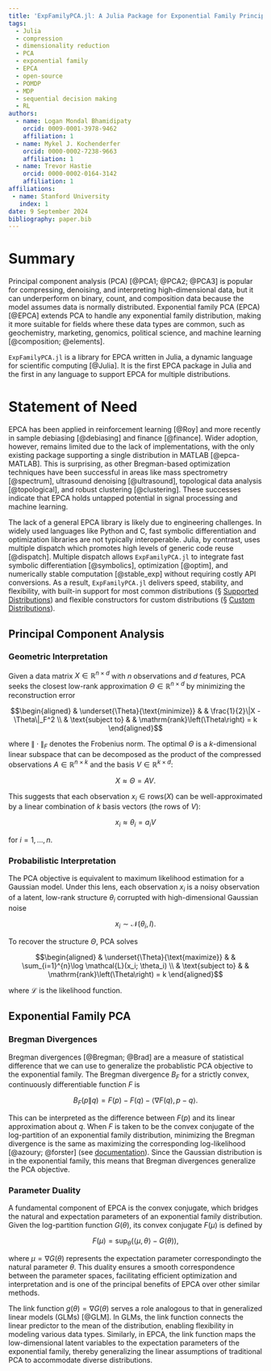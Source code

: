 ```yaml
---
title: 'ExpFamilyPCA.jl: A Julia Package for Exponential Family Principal Component Analysis'
tags:
  - Julia
  - compression
  - dimensionality reduction
  - PCA
  - exponential family
  - EPCA
  - open-source
  - POMDP
  - MDP
  - sequential decision making
  - RL
authors:
  - name: Logan Mondal Bhamidipaty
    orcid: 0009-0001-3978-9462
    affiliation: 1
  - name: Mykel J. Kochenderfer
    orcid: 0000-0002-7238-9663
    affiliation: 1
  - name: Trevor Hastie
    orcid: 0000-0002-0164-3142
    affiliation: 1
affiliations:
 - name: Stanford University
   index: 1
date: 9 September 2024
bibliography: paper.bib
---
```


# Summary

Principal component analysis (PCA) [@PCA1; @PCA2; @PCA3] is popular for compressing, denoising, and interpreting high-dimensional data, but it can underperform on binary, count, and composition data because the model assumes data is normally distributed. Exponential family PCA (EPCA) [@EPCA] extends PCA to handle any exponential family distribution, making it more suitable for fields where these data types are common, such as geochemistry, marketing, genomics, political science, and machine learning [@composition; @elements].

`ExpFamilyPCA.jl` is a library for EPCA written in Julia, a dynamic language for scientific computing [@Julia]. It is the first EPCA package in Julia and the first in any language to support EPCA for multiple distributions.

# Statement of Need

EPCA has been applied in reinforcement learning [@Roy] and more recently in sample debiasing [@debiasing] and finance [@finance]. Wider adoption, however, remains limited due to the lack of implementations, with the only existing package supporting a single distribution in MATLAB [@epca-MATLAB]. This is surprising, as other Bregman-based optimization techniques have been successful in areas like mass spectrometry [@spectrum], ultrasound denoising [@ultrasound], topological data analysis [@topological], and robust clustering [@clustering]. These successes indicate that EPCA holds untapped potential in signal processing and machine learning.

The lack of a general EPCA library is likely due to engineering challenges. In widely used languages like Python and C, fast symbolic differentiation and optimization libraries are not typically interoperable. Julia, by contrast, uses multiple dispatch which promotes high levels of generic code reuse [@dispatch]. Multiple dispatch allows `ExpFamilyPCA.jl` to integrate fast symbolic differentiation [@symbolics], optimization [@optim], and numerically stable computation [@stable_exp] without requiring costly API conversions. As a result, `ExpFamilyPCA.jl` delivers speed, stability, and flexibility, with built-in support for most common distributions (§ [Supported Distributions](#supported-distributions)) and flexible constructors for custom distributions (§ [Custom Distributions](#supported-distributions)).

## Principal Component Analysis

### Geometric Interpretation

Given a data matrix $X \in \mathbb{R}^{n \times d}$ with $n$ observations and $d$ features, PCA seeks the closest low-rank approximation $\Theta \in \mathbb{R}^{n \times d}$ by minimizing the reconstruction error

$$\begin{aligned}
& \underset{\Theta}{\text{minimize}}
& & \frac{1}{2}\|X - \Theta\|_F^2 \\
& \text{subject to}
& & \mathrm{rank}\left(\Theta\right) = k
\end{aligned}$$

where $\| \cdot \|_F$ denotes the Frobenius norm. The optimal $\Theta$ is a $k$-dimensional linear subspace that can be decomposed as the product of the compressed observations $A \in \mathbb{R}^{n \times k}$ and the basis $V \in \mathbb{R}^{k \times d}$:

$$
X \approx \Theta = AV.
$$

This suggests that each observation $x_i \in \mathrm{rows}(X)$ can be well-approximated by a linear combination of $k$ basis vectors (the rows of $V$):

$$
x_i \approx \theta_i = a_i V
$$

for $i = 1, \dots, n$.

### Probabilistic Interpretation

The PCA objective is equivalent to maximum likelihood estimation for a Gaussian model. Under this lens, each observation $x_i$ is a noisy observation of a latent, low-rank structure $\theta_i$ corrupted with high-dimensional Gaussian noise

$$
x_i \sim \mathcal{N}(\theta_i, I).
$$

To recover the structure $\Theta$, PCA solves

$$\begin{aligned}
& \underset{\Theta}{\text{maximize}}
& & \sum_{i=1}^{n}\log \mathcal{L}(x_i; \theta_i) \\
& \text{subject to}
& & \mathrm{rank}\left(\Theta\right) = k
\end{aligned}$$

where $\mathcal{L}$ is the likelihood function.

## Exponential Family PCA

### Bregman Divergences

Bregman divergences [@Bregman; @Brad] are a measure of statistical difference that we can use to generalize the probablistic PCA objective to the exponential family. The Bregman divergence $B_F$ for a strictly convex, continuously differentiable function $F$ is

$$
B_F(p \| q) = F(p) - F(q) - \langle \nabla F(q), p - q \rangle.
$$

This can be interpreted as the difference between $F(p)$ and its linear approximation about $q$. When $F$ is taken to be the convex conjugate of the log-partition of an exponential family distribution, minimizing the Bregman divergence is the same as maximizing the corresponding log-likelihood [@azoury; @forster] (see [documentation](https://sisl.github.io/ExpFamilyPCA.jl/dev/math/bregman/)). Since the Gaussian distribution is in the exponential family, this means that Bregman divergences generalize the PCA objective.

### Parameter Duality

A fundamental component of EPCA is the convex conjugate, which bridges the natural and expectation parameters of an exponential family distribution. Given the log-partition function $G(\theta)$, its convex conjugate $F(\mu)$ is defined by

$$
F(\mu) = \sup_{\theta}(\langle \mu, \theta \rangle - G(\theta)),
$$

where $\mu = \nabla G(\theta)$ represents the expectation parameter correspondingto the natural parameter $\theta$. This duality ensures a smooth correspondence between the parameter spaces, facilitating efficient optimization and interpretation and is one of the principal benefits of EPCA over other similar methods. 

The link function $g(\theta) = \nabla G(\theta)$ serves a role analogous to that in generalized linear models (GLMs) [@GLM]. In GLMs, the link function connects the linear predictor to the mean of the distribution, enabling flexibility in modeling various data types. Similarly, in EPCA, the link function maps the low-dimensional latent variables to the expectation parameters of the exponential family, thereby generalizing the linear assumptions of traditional PCA to accommodate diverse distributions.